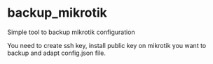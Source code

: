 # backup_mikrotik
Simple tool to backup mikrotik configuration

You need to create ssh key, install public key on mikrotik you want to backup and adapt config.json file.
